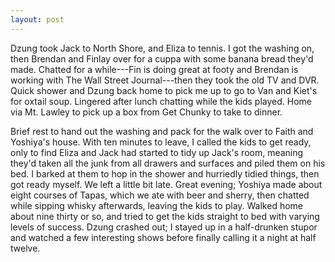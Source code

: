 ```yaml
---
layout: post
---
```


Dzung took Jack to North Shore, and Eliza to tennis. I got the washing on, then
Brendan and Finlay over for a cuppa with some banana bread they'd made. Chatted
for a while---Fin is doing great at footy and Brendan is working with The Wall
Street Journal---then they took the old TV and DVR. Quick shower and Dzung back
home to pick me up to go to Van and Kiet's for oxtail soup. Lingered after lunch
chatting while the kids played. Home via Mt. Lawley to pick up a box from Get
Chunky to take to dinner.

Brief rest to hand out the washing and pack for the walk over to Faith and
Yoshiya's house. With ten minutes to leave, I called the kids to get ready, only
to find Eliza and Jack had started to tidy up Jack's room, meaning they'd taken
all the junk from all drawers and surfaces and piled them on his bed. I barked
at them to hop in the shower and hurriedly tidied things, then got ready myself.
We left a little bit late. Great evening; Yoshiya made about eight courses of
Tapas, which we ate with beer and sherry, then chatted while sipping whisky
afterwards, leaving the kids to play. Walked home about nine thirty or so, and
tried to get the kids straight to bed with varying levels of success. Dzung
crashed out; I stayed up in a half-drunken stupor and watched a few interesting
shows before finally calling it a night at half twelve.
